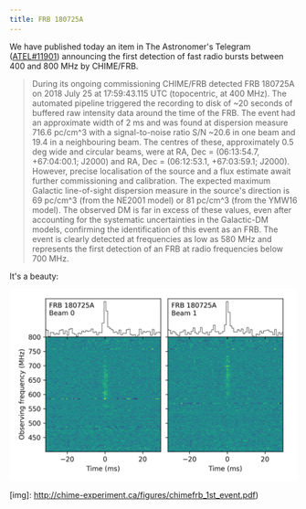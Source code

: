 ```yaml
---
title: FRB 180725A
---
```


We have published today an item in The Astronomer's Telegram ([ATEL#11901])
announcing the first detection of fast radio bursts between 400 and 800 MHz by
CHIME/FRB.

> During its ongoing commissioning CHIME/FRB detected FRB 180725A on 2018 July
> 25 at 17:59:43.115 UTC (topocentric, at 400 MHz). The automated pipeline
> triggered the recording to disk of ~20 seconds of buffered raw intensity data
> around the time of the FRB. The event had an approximate width of 2 ms and was
> found at dispersion measure 716.6 pc/cm^3 with a signal-to-noise ratio S/N
> ~20.6 in one beam and 19.4 in a neighbouring beam. The centres of these,
> approximately 0.5 deg wide and circular beams, were at RA, Dec = (06:13:54.7,
> +67:04:00.1; J2000) and RA, Dec = (06:12:53.1, +67:03:59.1; J2000). However,
> precise localisation of the source and a flux estimate await further
> commissioning and calibration. The expected maximum Galactic line-of-sight
> dispersion measure in the source's direction is 69 pc/cm^3 (from the NE2001
> model) or 81 pc/cm^3 (from the YMW16 model). The observed DM is far in excess
> of these values, even after accounting for the systematic uncertainties in the
> Galactic-DM models, confirming the identification of this event as an FRB. The
> event is clearly detected at frequencies as low as 580 MHz and represents the
> first detection of an FRB at radio frequencies below 700 MHz.

It's a beauty:

![FRB 180725A dynamic spectrum after de-dispersion](/assets/images/FRB180725A.png)

[img]: http://chime-experiment.ca/figures/chimefrb_1st_event.pdf)

[ATEL#11901]: http://www.astronomerstelegram.org/?read=11901
